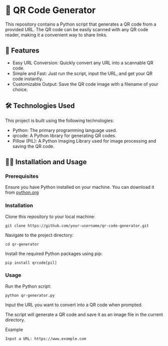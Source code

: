 # 🔗 QR Code Generator
This repository contains a Python script that generates a QR code from a provided URL. The QR code can be easily scanned with any QR code reader, making it a convenient way to share links.

## 🚀 Features
- Easy URL Conversion: Quickly convert any URL into a scannable QR code.
- Simple and Fast: Just run the script, input the URL, and get your QR code instantly.
- Customizable Output: Save the QR code image with a filename of your choice.
## 🛠️ Technologies Used
This project is built using the following technologies:

- Python: The primary programming language used.
- qrcode: A Python library for generating QR codes.
- Pillow (PIL): A Python Imaging Library used for image processing and saving the QR code.
## 🧑‍💻 Installation and Usage
### Prerequisites
Ensure you have Python installed on your machine. You can download it from [python.org](https://python.org)

### Installation
Clone this repository to your local machine:
```
git clone https://github.com/your-username/qr-code-generator.git
```

Navigate to the project directory:
```
cd qr-generator
```

Install the required Python packages using pip:
```
pip install qrcode[pil]
```

### Usage
Run the Python script:
```
python qr-generator.py
```

Input the URL you want to convert into a QR code when prompted.

The script will generate a QR code and save it as an image file in the current directory.

Example
```
Input a URL: https://www.example.com
```

